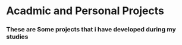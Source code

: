 # Acadmic and Personal Projects
### These are Some projects that i have developed during my studies
